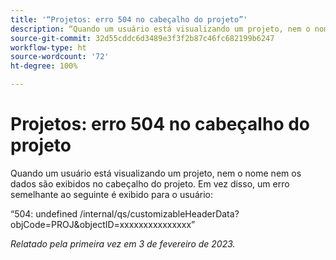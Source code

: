 ```yaml
---
title: '“Projetos: erro 504 no cabeçalho do projeto”'
description: “Quando um usuário está visualizando um projeto, nem o nome nem os dados são exibidos no cabeçalho do projeto. Em vez disso, um erro é exibido para o usuário.”
source-git-commit: 32d55cddc6d3489e3f3f2b87c46fc682199b6247
workflow-type: ht
source-wordcount: '72'
ht-degree: 100%

---
```



# Projetos: erro 504 no cabeçalho do projeto

Quando um usuário está visualizando um projeto, nem o nome nem os dados são exibidos no cabeçalho do projeto. Em vez disso, um erro semelhante ao seguinte é exibido para o usuário:

“504: undefined /internal/qs/customizableHeaderData?objCode=PROJ&amp;objectID=xxxxxxxxxxxxxxx”

_Relatado pela primeira vez em 3 de fevereiro de 2023._


